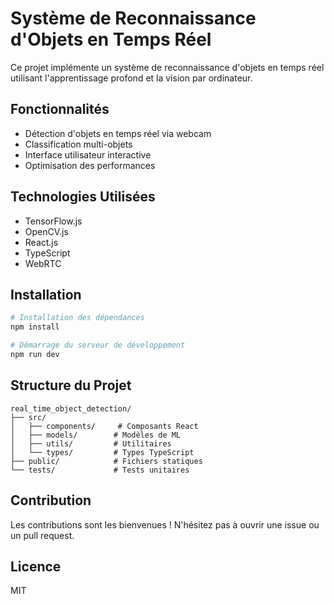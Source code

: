 # Système de Reconnaissance d'Objets en Temps Réel

Ce projet implémente un système de reconnaissance d'objets en temps réel utilisant l'apprentissage profond et la vision par ordinateur.

## Fonctionnalités

- Détection d'objets en temps réel via webcam
- Classification multi-objets
- Interface utilisateur interactive
- Optimisation des performances

## Technologies Utilisées

- TensorFlow.js
- OpenCV.js
- React.js
- TypeScript
- WebRTC

## Installation

```bash
# Installation des dépendances
npm install

# Démarrage du serveur de développement
npm run dev
```

## Structure du Projet

```
real_time_object_detection/
├── src/
│   ├── components/     # Composants React
│   ├── models/        # Modèles de ML
│   ├── utils/         # Utilitaires
│   └── types/         # Types TypeScript
├── public/            # Fichiers statiques
└── tests/             # Tests unitaires
```

## Contribution

Les contributions sont les bienvenues ! N'hésitez pas à ouvrir une issue ou un pull request.

## Licence

MIT 